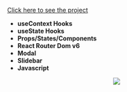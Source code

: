 [Click here to see the project](https://side-bar-and-modal-with-context-api.vercel.app/)
<br>
- __useContext Hooks__ <br>
- __useState Hooks__ <br>
- __Props/States/Components__<br>
- __React Router Dom v6__<br>
- __Modal__<br>
- __Slidebar__<br>
- __Javascript__<br>

<div align="center"><img src="https://github.com/MehmetCakir1/slideBarAndModalWithContextAPI/blob/master/slideBarandModal.gif">
